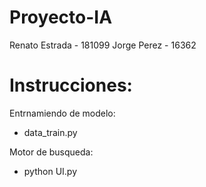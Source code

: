 # Proyecto-IA

Renato Estrada - 181099
Jorge Perez - 16362

# Instrucciones:

Entrnamiendo de modelo:
  - data_train.py

Motor de busqueda:
  - python UI.py
